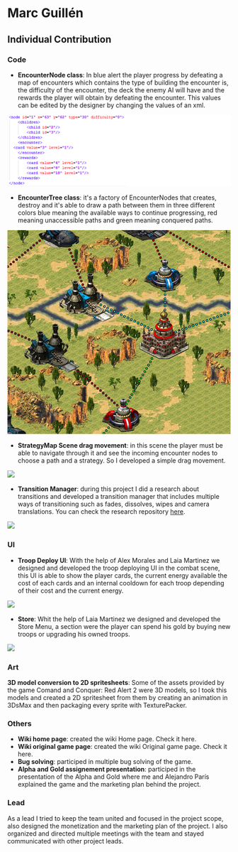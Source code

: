 # Marc Guillén
## Individual Contribution

### Code

 - **EncounterNode class**: In blue alert the player progress by defeating a map of encounters which contains the type of building the encounter is, the difficulty of the encounter, the deck the enemy AI will have and the rewards the player will obtain by defeating the encounter.  This values can be edited by the designer by changing the values of an xml.

<img src="Readme_Files/nodes.png">

- **EncounterTree class**: it's a factory of EncounterNodes that creates, destroy and it's able to draw a path between them in three different colors blue meaning the available ways to continue progressing, red meaning unaccessible paths and green meaning conquered paths.

<img src="Readme_Files/strategymap.jpg">

- **StrategyMap Scene drag movement**: in this scene the player must be able to navigate through it and see the incoming encounter nodes to choose a path and a strategy. So I developed a simple drag movement.

<img src="Readme_Files/drag.gif">

- **Transition Manager**: during this project I did a research about transitions and developed a transition manager that includes multiple ways of transitioning such as fades, dissolves, wipes and camera translations. You can check the research repository [here](https://marcgs96.github.io/Camera-Transitions-Research/). 

<img src="Readme_Files/transitionmanager.gif">


### UI

- **Troop Deploy UI**: With the help of Alex Morales and Laia Martinez we designed and developed the troop deploying UI in the combat scene, this UI is able to show the player cards, the current energy available the cost of each cards and an internal cooldown for each troop depending of their cost and the current energy.

<img src="Readme_Files/combat_bar.gif">

- **Store**: Whit the help of Laia Martinez we designed and developed the Store Menu, a section were the player can spend his gold by buying new troops or upgrading his owned troops.

<img src="Readme_Files/store.gif">

### Art

**3D model conversion to 2D spritesheets**: Some of the assets provided by the game Comand and Conquer: Red Alert 2 were 3D models, so I took this models and created a 2D spritesheet from them by creating an animation in 3DsMax and then packaging every sprite with TexturePacker.

### Others

- **Wiki home page**: created the wiki Home page. Check it here.
- **Wiki original game page**: created the wiki Original game page. Check it here.
- **Bug solving**: participed in multiple bug solving of the game.
- **Alpha and Gold assignement presentation**: participed in the presentation of the Alpha and Gold where me and Alejandro París explained the game and the marketing plan behind the project.

### Lead

As a lead I tried to keep the team united and focused in the project scope, also designed the monetization and the marketing plan of the project. I also organized and directed multiple meetings with the team and stayed communicated with other project leads.
